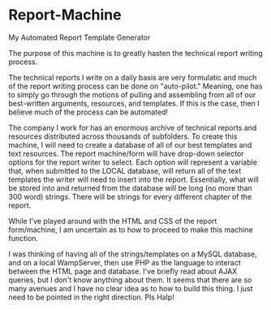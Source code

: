 # Report-Machine
My Automated Report Template Generator 

The purpose of this machine is to greatly hasten the technical report writing process.  


The technical reports I write on a daily basis are very formulatic and much of the report writing process can be done on "auto-pilot." Meaning, one has to simply go through the motions of pulling and assembling from all of our best-written arguments, resources, and templates. If this is the case, then I believe much of the process can be automated!


The company I work for has an enormous archive of technical reports and resources distributed across thousands of subfolders. To create this machine, I will need to create a database of all of our best templates and text resources. The report machine/form will have drop-down selector options for the report writer to select. Each option will represent a variable that, when submitted to the LOCAL database, will return all of the text templates the writer will need to insert into the report. Essentially, what will be stored into and returned from the database will be long (no more than 300 word) strings. There will be strings for every different chapter of the report.


While I've played around with the HTML and CSS of the report form/machine, I am uncertain as to how to proceed to make this machine function.


I was thinking of having all of the strings/templates on a MySQL database, and on a local WampServer, then use PHP as the language to interact between the HTML page and database. I've briefly read about AJAX queries, but I don't know anything about them. It seems that there are so many avenues and I have no clear idea as to how to build this thing. I just need to be pointed in the right direction. Pls Halp! 
